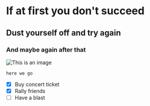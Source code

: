 # If at first you don't succeed
## Dust yourself off and try again
### And maybe again after that
![This is an image](https://myoctocat.com/assets/images/base-octocat.svg)
```
here we go
```
- [x] Buy concert ticket 
- [x] Rally friends
- [ ] Have a blast
